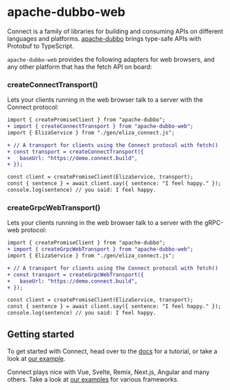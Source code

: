 # apache-dubbo-web

Connect is a family of libraries for building and consuming APIs on different languages and platforms.
[apache-dubbo](https://www.npmjs.com/package/apache-dubbo) brings type-safe APIs with Protobuf to
TypeScript.

`apache-dubbo-web` provides the following adapters for web browsers, and any other platform that has
the fetch API on board:


### createConnectTransport()

Lets your clients running in the web browser talk to a server with the Connect protocol:

```diff
import { createPromiseClient } from "apache-dubbo";
+ import { createConnectTransport } from "apache-dubbo-web";
import { ElizaService } from "./gen/eliza_connect.js";

+ // A transport for clients using the Connect protocol with fetch()
+ const transport = createConnectTransport({
+   baseUrl: "https://demo.connect.build",
+ });

const client = createPromiseClient(ElizaService, transport);
const { sentence } = await client.say({ sentence: "I feel happy." });
console.log(sentence) // you said: I feel happy.
```

### createGrpcWebTransport()

Lets your clients running in the web browser  talk to a server with the gRPC-web protocol:

```diff
import { createPromiseClient } from "apache-dubbo";
+ import { createGrpcWebTransport } from "apache-dubbo-web";
import { ElizaService } from "./gen/eliza_connect.js";

+ // A transport for clients using the Connect protocol with fetch()
+ const transport = createGrpcWebTransport({
+   baseUrl: "https://demo.connect.build",
+ });

const client = createPromiseClient(ElizaService, transport);
const { sentence } = await client.say({ sentence: "I feel happy." });
console.log(sentence) // you said: I feel happy.
```


## Getting started

To get started with Connect, head over to the [docs](https://connect.build/docs/node/getting-started)
for a tutorial, or take a look at [our example](https://github.com/apache/dubbo-js/tree/dubbo3/example/).

Connect plays nice with Vue, Svelte, Remix, Next.js, Angular and many others. Take a look at 
[our examples](https://github.com/bufbuild/connect-es-integration) for various frameworks.

